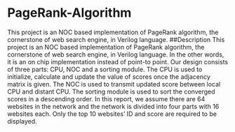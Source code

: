 # PageRank-Algorithm
This project is an NOC based implementation of PageRank algorithm, the cornerstone of web search engine, in Verilog language.
##Description
This project is an NOC based implementation of PageRank algorithm, the cornerstone of web search engine, in Verilog language. In the other words, it is an on chip implementation instead of point-to point. Our design consists of three parts: CPU, NOC and a sorting module. The CPU is used to initialize, calculate and update the value of scores once the adjacency matrix is given. The NOC is used to transmit updated score between local CPU and distant CPU. The sorting module is used to sort the converged scores in a descending order. In this report, we assume there are 64 websites in the network and the network is divided into four parts with 16 websites each. Only the top 10 websites’ ID and score are required to be displayed.
